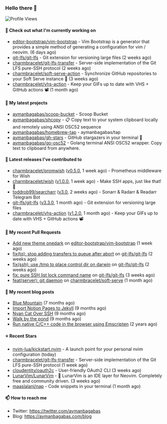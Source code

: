 ### Hello there 👋

![Profile Views](https://komarev.com/ghpvc/?username=aymanbagabas&label=PROFILE+VIEWS)

#### 👷 Check out what I'm currently working on

- [editor-bootstrap/vim-bootstrap](https://github.com/editor-bootstrap/vim-bootstrap) - Vim Bootstrap is a generator that provides a simple method of generating a configuration for vim / neovim. (6 days ago)
- [git-lfs/git-lfs](https://github.com/git-lfs/git-lfs) - Git extension for versioning large files (2 weeks ago)
- [charmbracelet/git-lfs-transfer](https://github.com/charmbracelet/git-lfs-transfer) - Server-side implementation of the Git LFS pure-SSH protocol (2 weeks ago)
- [charmbracelet/soft-serve-action](https://github.com/charmbracelet/soft-serve-action) - Synchronize GitHub repositories to your Soft Serve instance 🍦 (3 weeks ago)
- [charmbracelet/vhs-action](https://github.com/charmbracelet/vhs-action) - Keep your GIFs up to date with VHS &#43; GitHub actions 📽️ (1 month ago)

#### 🌱 My latest projects

- [aymanbagabas/scoop-bucket](https://github.com/aymanbagabas/scoop-bucket) - Scoop Bucket
- [aymanbagabas/shcopy](https://github.com/aymanbagabas/shcopy) - 📋 Copy text to your system clipboard locally and remotely using ANSI OSC52 sequence
- [aymanbagabas/homebrew-tap](https://github.com/aymanbagabas/homebrew-tap) - aymanbagabas/tap
- [aymanbagabas/gh-stars](https://github.com/aymanbagabas/gh-stars) - GitHub stargazers in your terminal 🌟
- [aymanbagabas/go-osc52](https://github.com/aymanbagabas/go-osc52) - Golang terminal ANSI OSC52 wrapper. Copy text to clipboard from anywhere.

#### 🔭 Latest releases I've contributed to

- [charmbracelet/promwish](https://github.com/charmbracelet/promwish) ([v0.5.0](https://github.com/charmbracelet/promwish/releases/tag/v0.5.0), 1 week ago) - Prometheus middleware for Wish
- [charmbracelet/wish](https://github.com/charmbracelet/wish) ([v1.0.0](https://github.com/charmbracelet/wish/releases/tag/v1.0.0), 1 week ago) - Make SSH apps, just like that! 💫
- [toddrob99/searcharr](https://github.com/toddrob99/searcharr) ([v3.0](https://github.com/toddrob99/searcharr/releases/tag/v3.0), 2 weeks ago) - Sonarr &amp; Radarr &amp; Readarr Telegram Bot
- [git-lfs/git-lfs](https://github.com/git-lfs/git-lfs) ([v3.3.0](https://github.com/git-lfs/git-lfs/releases/tag/v3.3.0), 1 month ago) - Git extension for versioning large files
- [charmbracelet/vhs-action](https://github.com/charmbracelet/vhs-action) ([v1.2.0](https://github.com/charmbracelet/vhs-action/releases/tag/v1.2.0), 1 month ago) - Keep your GIFs up to date with VHS &#43; GitHub actions 📽️

#### 🔨 My recent Pull Requests

- [Add new theme onedark](https://github.com/editor-bootstrap/vim-bootstrap/pull/425) on [editor-bootstrap/vim-bootstrap](https://github.com/editor-bootstrap/vim-bootstrap) (1 week ago)
- [fix(tq): stop adding transfers to queue after abort](https://github.com/git-lfs/git-lfs/pull/5230) on [git-lfs/git-lfs](https://github.com/git-lfs/git-lfs) (2 weeks ago)
- [fix(ssh): use /tmp to place control dir on darwin](https://github.com/git-lfs/git-lfs/pull/5223) on [git-lfs/git-lfs](https://github.com/git-lfs/git-lfs) (2 weeks ago)
- [fix: pure SSH list lock command name](https://github.com/git-lfs/git-lfs/pull/5219) on [git-lfs/git-lfs](https://github.com/git-lfs/git-lfs) (3 weeks ago)
- [feat(server): git daemon](https://github.com/charmbracelet/soft-serve/pull/196) on [charmbracelet/soft-serve](https://github.com/charmbracelet/soft-serve) (1 month ago)

#### 📜 My recent blog posts

- [Blue Mountain](https://aymanbagabas.com/blog/2022/06/02/blue-mountain.html) (7 months ago)
- [Import Notion Pages to Jekyll](https://aymanbagabas.com/blog/2022/03/29/import-notion-pages-to-jekyll.html) (9 months ago)
- [Nyan Cat Over SSH](https://aymanbagabas.com/blog/2022/03/25/nyan-cat-over-ssh.html) (9 months ago)
- [Walk by the pond](https://aymanbagabas.com/blog/2022/03/10/walk-by-the-pond.html) (9 months ago)
- [Run native C/C&#43;&#43; code in the browser using Emscripten](https://aymanbagabas.com/blog/2020/11/18/run-native-c-c&#43;&#43;-code-in-the-browser-using-emscripten.html) (2 years ago)

#### ⭐ Recent Stars

- [nvim-lua/kickstart.nvim](https://github.com/nvim-lua/kickstart.nvim) - A launch point for your personal nvim configuration (today)
- [charmbracelet/git-lfs-transfer](https://github.com/charmbracelet/git-lfs-transfer) - Server-side implementation of the Git LFS pure-SSH protocol (1 week ago)
- [cloudentity/oauth2c](https://github.com/cloudentity/oauth2c) - User-friendly OAuth2 CLI (3 weeks ago)
- [LunarVim/LunarVim](https://github.com/LunarVim/LunarVim) - 🌙 LunarVim is an IDE layer for Neovim. Completely free and community driven. (3 weeks ago)
- [maaslalani/nap](https://github.com/maaslalani/nap) - Code snippets in your terminal (1 month ago)

#### 📫 How to reach me

- Twitter: https://twitter.com/aymanbagabas
- Blog: https://aymanbagabas.com/blog
